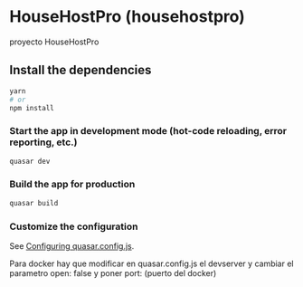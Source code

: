 # HouseHostPro (househostpro)

proyecto HouseHostPro

## Install the dependencies
```bash
yarn
# or
npm install
```

### Start the app in development mode (hot-code reloading, error reporting, etc.)
```bash
quasar dev
```


### Build the app for production
```bash
quasar build
```

### Customize the configuration
See [Configuring quasar.config.js](https://v2.quasar.dev/quasar-cli-vite/quasar-config-js).

Para docker hay que modificar en quasar.config.js el devserver
y cambiar el parametro open: false y poner port: (puerto del docker)
